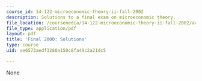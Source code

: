 ```yaml
---
course_id: 14-122-microeconomic-theory-ii-fall-2002
description: Solutions to a final exam on microeconomic theory.
file_location: /coursemedia/14-122-microeconomic-theory-ii-fall-2002/ae6573aedf3280a150c8fa49c2a21dc5_f2000s.pdf
file_type: application/pdf
layout: pdf
title: 'Final 2000: Solutions'
type: course
uid: ae6573aedf3280a150c8fa49c2a21dc5

---
```

None